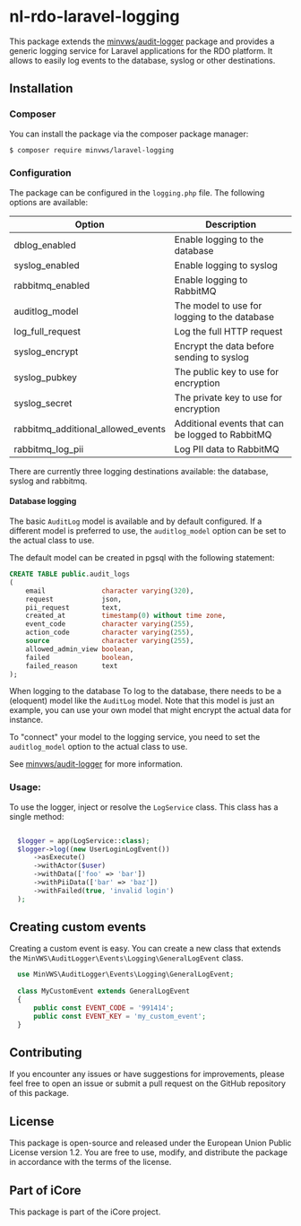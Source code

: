 # nl-rdo-laravel-logging

This package extends the [minvws/audit-logger](https://github.com/minvws/nl-rdo-php-audit-logger) package and provides a generic logging service for Laravel applications for
the RDO platform. It allows to easily log events to the database, syslog or other destinations.

## Installation

### Composer

You can install the package via the composer package manager:

```bash
$ composer require minvws/laravel-logging
```

### Configuration

The package can be configured in the `logging.php` file. The following options are available:

| Option                             | Description                                      |
|------------------------------------|--------------------------------------------------|
| dblog_enabled                      | Enable logging to the database                   |
| syslog_enabled                     | Enable logging to syslog                         |
| rabbitmq_enabled                   | Enable logging to RabbitMQ                       |
| auditlog_model                     | The model to use for logging to the database     |
| log_full_request                   | Log the full HTTP request                        |
| syslog_encrypt                     | Encrypt the data before sending to syslog        |
| syslog_pubkey                      | The public key to use for encryption             |
| syslog_secret                      | The private key to use for encryption            |
| rabbitmq_additional_allowed_events | Additional events that can be logged to RabbitMQ |
| rabbitmq_log_pii                   | Log PII data to RabbitMQ                         |

There are currently three logging destinations available: the database, syslog and rabbitmq.

#### Database logging

The basic `AuditLog` model is available and by default configured. If a different model is
preferred to use, the `auditlog_model` option can be set to the actual class to use.

The default model can be created in pgsql with the following statement:

```sql
CREATE TABLE public.audit_logs
(
    email              character varying(320),
    request            json,
    pii_request        text,
    created_at         timestamp(0) without time zone,
    event_code         character varying(255),
    action_code        character varying(255),
    source             character varying(255),
    allowed_admin_view boolean,
    failed             boolean,
    failed_reason      text
);
```

When logging to the database
To log to the database, there needs to be a (eloquent) model like the `AuditLog` model.
Note that this model is just an example, you can use your own model that might encrypt the
actual data for instance.

To "connect" your model to the logging service, you need to set the `auditlog_model` option
to the actual class to use.

See [minvws/audit-logger](https://github.com/minvws/nl-rdo-php-audit-logger) for more information.

### Usage:

To use the logger, inject or resolve the `LogService` class. This class has a single method:

```php

  $logger = app(LogService::class);
  $logger->log((new UserLoginLogEvent())
      ->asExecute()
      ->withActor($user)
      ->withData(['foo' => 'bar'])
      ->withPiiData(['bar' => 'baz'])
      ->withFailed(true, 'invalid login')
  );

```

## Creating custom events

Creating a custom event is easy. You can create a new class that extends the `MinVWS\AuditLogger\Events\Logging\GeneralLogEvent` class. 

```php
  use MinVWS\AuditLogger\Events\Logging\GeneralLogEvent;
  
  class MyCustomEvent extends GeneralLogEvent
  {
      public const EVENT_CODE = '991414';
      public const EVENT_KEY = 'my_custom_event';
  }

```

## Contributing
If you encounter any issues or have suggestions for improvements, please feel free to open an issue or submit a pull request on the GitHub repository of this package.

## License
This package is open-source and released under the European Union Public License version 1.2. You are free to use, modify, and distribute the package in accordance with the terms of the license.

## Part of iCore
This package is part of the iCore project.